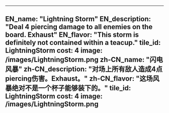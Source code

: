 ---

EN_name: "Lightning Storm"
EN_description: "Deal 4 piercing damage to all enemies on the board.  Exhaust"
EN_flavor: "This storm is definitely not contained within a teacup."
tile_id: LightningStorm
cost: 4
image: /images/LightningStorm.png
zh-CN_name: "闪电风暴"
zh-CN_description: "对场上所有敌人造成4点piercing伤害。Exhaust。"
zh-CN_flavor: "这场风暴绝对不是一个杯子能够装下的。"
tile_id: LightningStorm
cost: 4
image: /images/LightningStorm.png
---